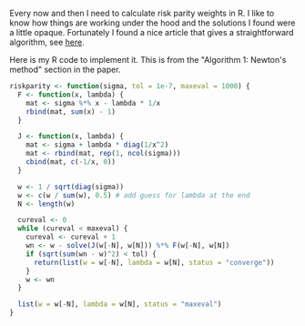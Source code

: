 <!-- 
.. title: Risk Parity Weights in R
.. slug: risk-parity-weights-in-r
.. date: 2017-05-05 13:50:55 UTC-05:00
.. tags: R
.. category: 
.. link: 
.. description: 
.. type: text
-->

Every now and then I need to calculate risk parity weights in R. I
like to know how things are working under the hood and the solutions I
found were a little opaque. Fortunately I found a nice article that
gives a straightforward algorithm,
see [here](http://www.iinews.com/site/pdfs/joi_fall_2012_ra1.pdf).

Here is my R code to implement it. This is from the "Algorithm 1:
Newton's method" section in the paper.

```R
riskparity <- function(sigma, tol = 1e-7, maxeval = 1000) {
  F <- function(x, lambda) {
    mat <- sigma %*% x - lambda * 1/x
    rbind(mat, sum(x) - 1)
  }

  J <- function(x, lambda) {
    mat <- sigma + lambda * diag(1/x^2)
    mat <- rbind(mat, rep(1, ncol(sigma)))
    cbind(mat, c(-1/x, 0))
  }

  w <- 1 / sqrt(diag(sigma))
  w <- c(w / sum(w), 0.5) # add guess for lambda at the end
  N <- length(w)

  cureval <- 0
  while (cureval < maxeval) {
    cureval <- cureval + 1
    wn <- w - solve(J(w[-N], w[N])) %*% F(w[-N], w[N])
    if (sqrt(sum(wn - w)^2) < tol) {
      return(list(w = w[-N], lambda = w[N], status = "converge"))
    }
    w <- wn
  }

  list(w = w[-N], lambda = w[N], status = "maxeval")
}
```
